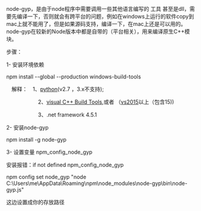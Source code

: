 node-gyp，是由于node程序中需要调用一些其他语言编写的 工具 甚至是dll，需要先编译一下，否则就会有跨平台的问题，例如在windows上运行的软件copy到mac上就不能用了，但是如果源码支持，编译一下，在mac上还是可以用的。node-gyp在较新的Node版本中都是自带的（平台相关），用来编译原生C++模块。

步骤：

1- 安装环境依赖

npm install --global --production windows-build-tools

　解释：　1、[python](https://www.python.org/downloads/)(v2.7 ，3.x不支持);

　　　　　　2、[visual C++ Build Tools](http://landinghub.visualstudio.com/visual-cpp-build-tools),或者 （[vs2015](https://www.visualstudio.com/vs/community/)以上（包含15))

　　　　　　3、.net framework 4.5.1

2- 安装node-gyp

npm install -g node-gyp

3- 设置变量 npm_config_node_gyp

安装报错：if not defined npm_config_node_gyp

npm config set node_gyp "node C:\Users\me\AppData\Roaming\npm\node_modules\node-gyp\bin\node-gyp.js" 

这边设置成你的存放路径